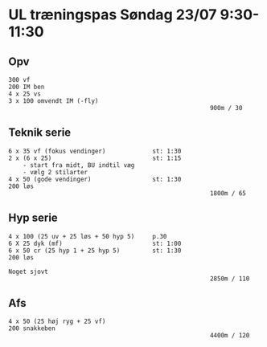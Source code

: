 # UL træningspas Søndag 23/07 9:30-11:30
## Opv
    300 vf
    200 IM ben
    4 x 25 vs
    3 x 100 omvendt IM (-fly)                         
                                                            900m / 30
                                           
## Teknik serie
    6 x 35 vf (fokus vendinger)             st: 1:30
    2 x (6 x 25)                            st: 1:15
        - start fra midt, BU indtil væg
        - vælg 2 stilarter
    4 x 50 (gode vendinger)                 st: 1:30
    200 løs
                                                            1800m / 65

## Hyp serie
    4 x 100 (25 uv + 25 løs + 50 hyp 5)     p.30
    6 X 25 dyk (mf)                         st: 1:00
    6 x 50 cr (25 hyp 1 + 25 hyp 5)         st: 1:30
    200 løs

    Noget sjovt
                                                            2850m / 110



## Afs
    4 x 50 (25 høj ryg + 25 vf)
    200 snakkeben
                                                            4400m / 120

    